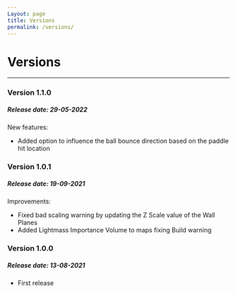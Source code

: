 ```yaml
---
Layout: page
title: Versions
permalink: /versions/
---
```


# Versions

***

### Version 1.1.0

##### Release date: 29-05-2022

New features:

* Added option to influence the ball bounce direction based on the paddle hit location

### Version 1.0.1

##### Release date: 19-09-2021

Improvements:

* Fixed bad scaling warning by updating the Z Scale value of the Wall Planes
* Added Lightmass Importance Volume to maps fixing Build warning

### Version 1.0.0

##### Release date: 13-08-2021

* First release
